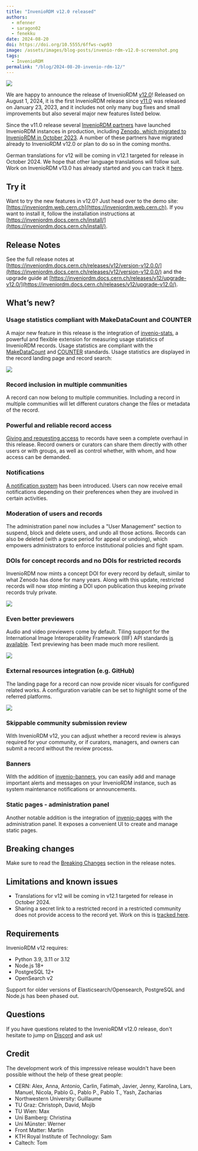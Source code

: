 ```yaml
---
title: "InvenioRDM v12.0 released"
authors: 
  - mfenner
  - saragon02
  - fenekku
date: 2024-08-20
doi: https://doi.org/10.5555/6ffws-cwp93
image: /assets/images/blog-posts/invenio-rdm-v12.0-screenshot.png
tags: 
  - InvenioRDM
permalink: "/blog/2024-08-20-invenio-rdm-12/"
---
```


![](/assets/images/blog-posts/invenio-rdm-v12.0-screenshot.png)

We are happy to announce the release of InvenioRDM [v12.0](https://inveniordm.docs.cern.ch/releases/v12/version-v12.0.0/)! Released on August 1, 2024, it is the first InvenioRDM release since [v11.0](https://inveniordm.docs.cern.ch/releases/v11/version-v11.0.0/) was released on January 23, 2023, and it includes not only many bug fixes and small improvements but also several major new features listed below.

Since the v11.0 release several [InvenioRDM partners](https://inveniosoftware.org/products/rdm/) have launched InvenioRDM instances in production, including [Zenodo, which migrated to InvenioRDM in October 2023](https://blog.zenodo.org/2023/10/13/2023-10-13-zenodo-rdm/). A number of these partners have migrated already to InvenioRDM v12.0 or plan to do so in the coming months.

German translations for v12 will be coming in v12.1 targeted for release in October 2024. We hope that other language translations will follow suit. Work on InvenioRDM v13.0 has already started and you can track it [here](https://github.com/inveniosoftware/invenio-app-rdm).

## Try it

Want to try the new features in v12.0? Just head over to the demo site: [https://inveniordm.web.cern.ch](https://inveniordm.web.cern.ch). If you want to install it, follow the installation instructions at [https://inveniordm.docs.cern.ch/install/](https://inveniordm.docs.cern.ch/install/).

## Release Notes

See the full release notes at [https://inveniordm.docs.cern.ch/releases/v12/version-v12.0.0/](https://inveniordm.docs.cern.ch/releases/v12/version-v12.0.0/) and the upgrade guide at [https://inveniordm.docs.cern.ch/releases/v12/upgrade-v12.0/](https://inveniordm.docs.cern.ch/releases/v12/upgrade-v12.0/).

## What’s new?

### Usage statistics compliant with MakeDataCount and COUNTER

A major new feature in this release is the integration of [invenio-stats](https://github.com/inveniosoftware/invenio-stats), a powerful and flexible extension for measuring usage statistics of InvenioRDM records. Usage statistics are compliant with the [MakeDataCount](https://makedatacount.org/) and [COUNTER](https://www.projectcounter.org/) standards. Usage statistics are displayed in the record landing page and record search:

![](/assets/images/blog-posts/stats-landing-page.png)

### Record inclusion in multiple communities

A record can now belong to multiple communities. Including a record in multiple communities will let different curators change the files or metadata of the record.

### Powerful and reliable record access

[Giving and requesting access](https://inveniordm.docs.cern.ch/features/features-walk-through/access_requests/) to records have seen a complete overhaul in this release. Record owners or curators can share them directly with other users or with groups, as well as control whether, with whom, and how access can be demanded.

### Notifications

[A notification system](https://inveniordm.docs.cern.ch/features/features-walk-through/notifications/) has been introduced. Users can now receive email notifications depending on their preferences when they are involved in certain activities.

### Moderation of users and records

The administration panel now includes a "User Management" section to suspend, block and delete users, and undo all those actions. Records can also be deleted (with a grace period for appeal or undoing), which empowers administrators to enforce institutional policies and fight spam.

### DOIs for concept records and no DOIs for restricted records

InvenioRDM now mints a concept DOI for every record by default, similar to what Zenodo has done for many years. Along with this update, restricted records will now stop minting a DOI upon publication thus keeping private records truly private.

![](/assets/images/blog-posts/concept_doi.png)

### Even better previewers

Audio and video previewers come by default. Tiling support for the International Image Interoperability Framework (IIIF) API standards [is available](https://github.com/inveniosoftware/invenio-rdm-records/tree/master/invenio_rdm_records/records/processors). Text previewing has been made much more resilient.

![](/assets/images/blog-posts/video_previewer.png)

### External resources integration (e.g. GitHub)

The landing page for a record can now provide nicer visuals for configured related works. A configuration variable can be set to highlight some of the referred platforms.

![](/assets/images/blog-posts/external_resources.png)

### Skippable community submission review

With InvenioRDM v12, you can adjust whether a record review is always required for your community, or if curators, managers, and owners can submit a record without the review process.

### Banners

With the addition of [invenio-banners](https://github.com/inveniosoftware/invenio-banners), you can easily add and manage important alerts and messages on your InvenioRDM instance, such as system maintenance notifications or announcements.

### Static pages - administration panel

Another notable addition is the integration of [invenio-pages](https://github.com/inveniosoftware/invenio-pages) with the administration panel. It exposes a convenient UI to create and manage static pages.

## Breaking changes

Make sure to read the [Breaking Changes](https://inveniordm.docs.cern.ch/releases/v12/version-v12.0.0/#breaking-changes) section in the release notes.

## Limitations and known issues

* Translations for v12 will be coming in v12.1 targeted for release in October 2024.
* Sharing a secret link to a restricted record in a restricted community does not provide access to the record yet. Work on this is [tracked here](https://github.com/inveniosoftware/invenio-app-rdm/issues/2706).

## Requirements

InvenioRDM v12 requires:

* Python 3.9, 3.11 or 3.12
* Node.js 18+
* PostgreSQL 12+
* OpenSearch v2

Support for older versions of Elasticsearch/Opensearch, PostgreSQL and Node.js has been phased out.

## Questions

If you have questions related to the InvenioRDM v12.0 release, don't hesitate to jump on [Discord](https://discord.gg/8qatqBC) and ask us!

## Credit

The development work of this impressive release wouldn't have been possible without the help of these great people:

* CERN: Alex, Anna, Antonio, Carlin, Fatimah, Javier, Jenny, Karolina, Lars, Manuel, Nicola, Pablo G., Pablo P., Pablo T., Yash, Zacharias
* Northwestern University: Guillaume
* TU Graz: Christoph, David, Mojib
* TU Wien: Max
* Uni Bamberg: Christina
* Uni Münster: Werner
* Front Matter: Martin
* KTH Royal Institute of Technology: Sam
* Caltech: Tom